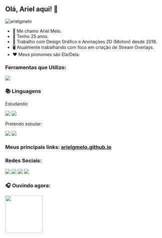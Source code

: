 <h2>Olá, Ariel aqui! 👋</h2>

<img src="https://komarev.com/ghpvc/?username=arielgmelo&label=Visitas&color=9488AE&style=flat-square" alt="arielgmelo" />

<ul>
  <li>🦄 Me chamo Ariel Melo.</li>
  <li>🌈 Tenho 25 anos.</li>
  <li>🎨 Trabalho com Design Gráfico e Animações 2D (Motion) desde 2018.</li>
  <li>🖥 Atualmente trabalhando com foco em criação de Stream Overlays.</li>
  <li>❤ Meus pronomes são Ela/Dela.</li>
</ul>

<div>
  <h3>Ferramentas que Utilizo:</h3>
  <a href="#">
    <img src="https://skillicons.dev/icons?i=ps,ai,ae,pr,blender" />
  </a>
</div>

<h3>📚 Linguagens</h3>
<div>
  <p>Estudando:</p>
  <!-- HTML -->
  <img src="https://img.shields.io/badge/-HTML5-%23E34F26.svg?style=flat-square&logo=html5&logoColor=white"/>
  <!-- CSS -->
  <img src="https://img.shields.io/badge/-CSS3-%231572B6.svg?style=flat-square&logo=css3&logoColor=white"/>

  <p>Pretendo estudar:</p>
  <!-- JavaScript -->
  <img src="https://img.shields.io/badge/-JavaSCript-%23323330.svg?style=flat-square&logo=javascript&logoColor=%23F7DF1E"/>
  <!-- Python -->
  <img src="https://img.shields.io/badge/-Python-3670A0?style=flat-square&logo=python&logoColor=ffdd54"/>
</div>

<h3>Meus principais links: <a href="https://arielgmelo.github.io">arielgmelo.github.io</a></h3>

<h3>Redes Sociais:</h3>
<div>
  <a href="https://www.behance.net/arielgmelo" alt="Behance"> 
  <img src="https://img.shields.io/badge/Behance-1769ff?style=for-the-badge&logo=behance&logoColor=white"/></a>
  <a href="https://www.instagram.com/arielgmelo" alt="Instagram"> 
  <img src="https://img.shields.io/badge/Instagram-%23E4405F.svg?style=for-the-badge&logo=Instagram&logoColor=white"/></a>
  <a href="https://www.twitter.com/arielgmelo" alt="Twitter"> 
  <img src="https://img.shields.io/badge/Twitter-%231DA1F2.svg?style=for-the-badge&logo=Twitter&logoColor=white"/></a>
  <a href="https://www.twitch.tv/arielgmelo" alt="Twitch">
  <img src="https://img.shields.io/badge/Twitch-%239146FF.svg?style=for-the-badge&logo=Twitch&logoColor=white"/></a>
</div>

<h3>🎧 Ouvindo agora:</h3>
<img height="120em" src="https://spotify-github-profile.vercel.app/api/view?uid=a24wdiyu90y2tk6m686oe6778&cover_image=true&theme=natemoo-re&show_offline=false&background_color=121212&interchange=true&bar_color=b058df&bar_color_cover=false"/>
